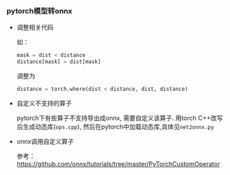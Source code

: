 ### pytorch模型转onnx
- 调整相关代码

  如：
  ```python
  mask = dist < distance
  distance[mask] = dist[mask]
  ```
  调整为
  ```python
  distance = torch.where(dist < distance, dist, distance)
  ```

- 自定义不支持的算子

  pytorch下有些算子不支持导出成onnx, 需要自定义该算子. 用torch C++改写后生成动态库(`ops.cpp`), 然后在pytorch中加载动态库,具体见`net2onnx.py`
  
- onnx调用自定义算子
   
  参考： https://github.com/onnx/tutorials/tree/master/PyTorchCustomOperator
  